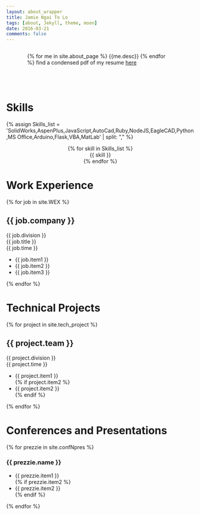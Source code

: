 ```yaml
---
layout: about_wrapper
title: Jamie Ngai To Lo
tags: [about, Jekyll, theme, moon]
date: 2016-03-21
comments: false
---
```

    
<div style="padding:4em;padding-top:1em;">
{% for me in site.about_page %}
{{me.desc}}
{% endfor %}
 find a condensed pdf of my resume <a href="{{site.url}}assets/pdf/ngaito.pdf">here</a>
</div>

# Skills 

{% assign Skills_list = 'SolidWorks,AspenPlus,JavaScript,AutoCad,Ruby,NodeJS,EagleCAD,Python,MS Office,Arduino,Flask,VBA,MatLab' | split: "," %}
<center>
<div class="grid">
{% for skill in Skills_list %}
<div class="in-grid" > {{ skill }} </div>
{% endfor %}
</div>  
</center> 


# Work Experience
{% for job in site.WEX %}

<div class="wex-job-row">
  <div class="wex-company-row">
    <h2 class="wex-h2">{{ job.company }}</h2>
  <div class="wex-div-h2"> {{ job.division }}</div>
  </div>

  <div class="wex-title-row">
    <div class="wex-title">{{ job.title }}</div>
    <div class="wex-duration">{{ job.time }}</div>
  </div>

  <div class="wex-descriptions">
      <ul>
          <li>{{ job.item1 }}</li>
          <li>{{ job.item2 }}</li>
          <li>{{ job.item3 }} </li>
      </ul>
  </div>
</div>



{% endfor %}


# Technical Projects 
{% for project in site.tech_project %}

<div class="wex-job-row">
  <div class="wex-company-row">
    <h2 class="wex-h2">{{ project.team }}</h2>
  <div class="wex-div-h2">
     {{ project.division }} <br>
     {{ project.time }}
  </div>
  </div>



  <div class="wex-descriptions">
      <ul>
          <li>{{ project.item1 }}</li>
          {% if project.item2 %}
            <li>{{ project.item2 }}</li>
          {% endif %}  
      </ul>
  </div>
</div>
{% endfor %}

# Conferences and Presentations
<div class="conf-wrapper">
{% for prezzie in site.confNpres %}

<div class="wex-job-row">

  <div class="wex-company-row">
    <h3 class="conf-title">{{ prezzie.name }}</h3>
  </div>
  <div class="conf-descriptions">
      <ul>
          <li>{{ prezzie.item1 }}</li>
          {% if prezzie.item2 %}
            <li>{{ prezzie.item2 }}</li>
          {% endif %}  
      </ul>
  </div>
</div>
{% endfor %}
</div>
